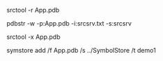 srctool -r App.pdb


pdbstr -w -p:App.pdb -i:srcsrv.txt -s:srcsrv


srctool -x App.pdb


symstore add /f App.pdb /s ../SymbolStore /t demo1